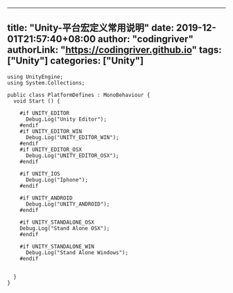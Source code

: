 ﻿
---
title: "Unity-平台宏定义常用说明"
date: 2019-12-01T21:57:40+08:00
author: "codingriver"
authorLink: "https://codingriver.github.io"
tags: ["Unity"]
categories: ["Unity"]
---

<!--more-->


```
using UnityEngine;
using System.Collections;

public class PlatformDefines : MonoBehaviour {
  void Start () {

    #if UNITY_EDITOR
      Debug.Log("Unity Editor");
    #endif
    #if UNITY_EDITOR_WIN
      Debug.Log("UNITY_EDITOR_WIN");
    #endif
    #if UNITY_EDITOR_OSX
      Debug.Log("UNITY_EDITOR_OSX");
    #endif    

    #if UNITY_IOS
      Debug.Log("Iphone");
    #endif

    #if UNITY_ANDROID
      Debug.Log("UNITY_ANDROID");
    #endif

    #if UNITY_STANDALONE_OSX
    Debug.Log("Stand Alone OSX");
    #endif

    #if UNITY_STANDALONE_WIN
      Debug.Log("Stand Alone Windows");
    #endif


  }          
}
```
